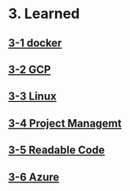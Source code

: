 # 3. Learned
## [3-1 docker](3-Learned/3-1-docker.md)
## [3-2 GCP](3-Learned/3-2-gcp.md)
## [3-3 Linux](3-Learned/3-3-linux.md)
## [3-4 Project Managemt](3-Learned/3-4-projectmanagement.md)
## [3-5 Readable Code](3-Learned/3-5-readablecode.md)
## [3-6 Azure](3-Learned/3-6-Azure.md)

